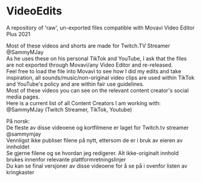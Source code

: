 # VideoEdits
A repository of 'raw', un-exported files compatible with Movavi Video Editor Plus 2021

Most of these videos and shorts are made for Twitch.TV Streamer @SammyMJay <br>
As he uses these on his personal TikTok and YouTube, I ask that the files are not exported through Movavi/any Video Editor and re-released.<br> Feel free to load the file into
Movavi to see how I did my edits and take inspiration, all sounds/music/non-original video clips are used within TikTok and YouTube's policy and are within fair use guidelines. <br> Most of these videos you can see on the relevant content creator's social media pages.
<br> Here is a current list of all Content Creators I am working with: <br>
@SammyMJay (Twitch Streamer, TikTok, Youtube)


På norsk: <br>
De fleste av disse videoene og kortfilmene er laget for Twitch.tv streamer @sammymjay <br>
Vennligst ikke publiser filene på nytt, ettersom de er i bruk av eieren av innholdet <br>
Se gjerne filene og se hvordan jeg redigerer. Alt ikke-originalt innhold brukes innenfor relevante plattformretningslinjer <br>
Du kan se final versjoner av disse videoene for å se på i ovenfor listen av kringkaster
